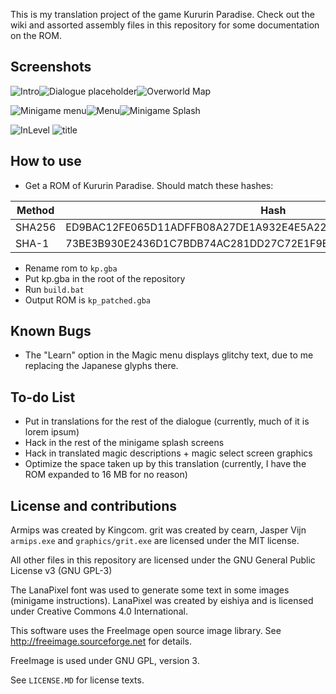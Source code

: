 This is my translation project of the game Kururin Paradise. Check out the wiki and assorted assembly files in this repository for some documentation on the ROM.

## Screenshots

![Intro](https://user-images.githubusercontent.com/73413313/118182581-2e549d00-b407-11eb-9249-e57a80671997.png)![Dialogue placeholder](https://user-images.githubusercontent.com/73413313/118183199-d4a0a280-b407-11eb-9c8c-97c9763dbac6.png)![Overworld Map](https://user-images.githubusercontent.com/73413313/145687335-07e6ee2a-6e1e-445d-ad79-ef9399249cbb.png)


![Minigame menu](https://user-images.githubusercontent.com/73413313/118183148-c6528680-b407-11eb-8706-71e3966a8baa.png)![Menu](https://user-images.githubusercontent.com/73413313/118183115-bdfa4b80-b407-11eb-81f4-b48ba8d6f463.png)![Minigame Splash](https://user-images.githubusercontent.com/73413313/145687348-8cca6643-1bc8-4d63-8a88-7d76131696d0.png)

![InLevel](https://user-images.githubusercontent.com/73413313/145758653-84e19125-517c-466a-ac73-6962bdfc3aaa.png)
![title](https://user-images.githubusercontent.com/73413313/146630013-9deba28c-6cdb-479f-ac58-d82ef0920367.png)

## How to use

* Get a ROM of Kururin Paradise. Should match these hashes:

Method | Hash
------- | ------------------------------------------------------------
SHA256 | ED9BAC12FE065D11ADFFB08A27DE1A932E4E5A22CBF6B4B24FE28EF49F5385D2 
SHA-1 | 73BE3B930E2436D1C7BDB74AC281DD27C72E1F9E

* Rename rom to `kp.gba`
* Put kp.gba in the root of the repository
* Run `build.bat`
* Output ROM is `kp_patched.gba`

## Known Bugs

* The "Learn" option in the Magic menu displays glitchy text, due to me replacing the Japanese glyphs there.

## To-do List

* Put in translations for the rest of the dialogue (currently, much of it is lorem ipsum)
* Hack in the rest of the minigame splash screens
* Hack in translated magic descriptions + magic select screen graphics
* Optimize the space taken up by this translation (currently, I have the ROM expanded to 16 MB for no reason)

## License and contributions

Armips was created by Kingcom.
grit was created by cearn, Jasper Vijn
`armips.exe` and `graphics/grit.exe` are licensed under the MIT license.


All other files in this repository are licensed under the GNU General Public License v3 (GNU GPL-3)

The LanaPixel font was used to generate some text in some images (minigame instructions). LanaPixel was created by eishiya and is licensed under Creative Commons 4.0 International.

This software uses the FreeImage open source image library. See http://freeimage.sourceforge.net for details.

FreeImage is used under GNU GPL, version 3. 

See `LICENSE.MD` for license texts.
